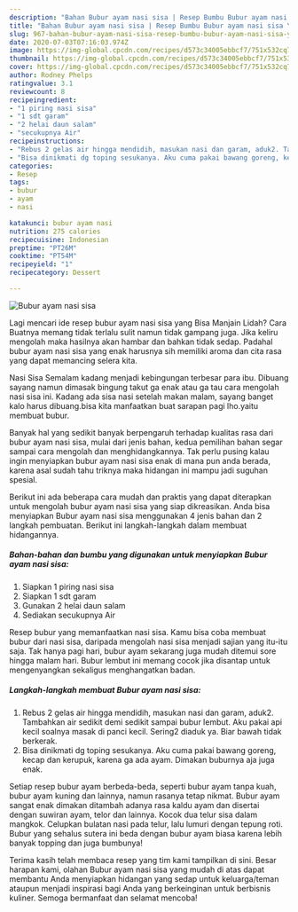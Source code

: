 ```yaml
---
description: "Bahan Bubur ayam nasi sisa | Resep Bumbu Bubur ayam nasi sisa Yang Enak Dan Mudah"
title: "Bahan Bubur ayam nasi sisa | Resep Bumbu Bubur ayam nasi sisa Yang Enak Dan Mudah"
slug: 967-bahan-bubur-ayam-nasi-sisa-resep-bumbu-bubur-ayam-nasi-sisa-yang-enak-dan-mudah
date: 2020-07-03T07:16:03.974Z
image: https://img-global.cpcdn.com/recipes/d573c34005ebbcf7/751x532cq70/bubur-ayam-nasi-sisa-foto-resep-utama.jpg
thumbnail: https://img-global.cpcdn.com/recipes/d573c34005ebbcf7/751x532cq70/bubur-ayam-nasi-sisa-foto-resep-utama.jpg
cover: https://img-global.cpcdn.com/recipes/d573c34005ebbcf7/751x532cq70/bubur-ayam-nasi-sisa-foto-resep-utama.jpg
author: Rodney Phelps
ratingvalue: 3.1
reviewcount: 8
recipeingredient:
- "1 piring nasi sisa"
- "1 sdt garam"
- "2 helai daun salam"
- "secukupnya Air"
recipeinstructions:
- "Rebus 2 gelas air hingga mendidih, masukan nasi dan garam, aduk2. Tambahkan air sedikit demi sedikit sampai bubur lembut. Aku pakai api kecil soalnya masak di panci kecil. Sering2 diaduk ya. Biar bawah tidak berkerak."
- "Bisa dinikmati dg toping sesukanya. Aku cuma pakai bawang goreng, kecap dan kerupuk, karena ga ada ayam. Dimakan buburnya aja juga enak."
categories:
- Resep
tags:
- bubur
- ayam
- nasi

katakunci: bubur ayam nasi 
nutrition: 275 calories
recipecuisine: Indonesian
preptime: "PT26M"
cooktime: "PT54M"
recipeyield: "1"
recipecategory: Dessert

---
```



![Bubur ayam nasi sisa](https://img-global.cpcdn.com/recipes/d573c34005ebbcf7/751x532cq70/bubur-ayam-nasi-sisa-foto-resep-utama.jpg)

Lagi mencari ide resep bubur ayam nasi sisa yang Bisa Manjain Lidah? Cara Buatnya memang tidak terlalu sulit namun tidak gampang juga. Jika keliru mengolah maka hasilnya akan hambar dan bahkan tidak sedap. Padahal bubur ayam nasi sisa yang enak harusnya sih memiliki aroma dan cita rasa yang dapat memancing selera kita.

Nasi Sisa Semalam kadang menjadi kebingungan terbesar para ibu. Dibuang sayang namun dimasak bingung takut ga enak atau ga tau cara mengolah nasi sisa ini. Kadang ada sisa nasi setelah makan malam, sayang banget kalo harus dibuang.bisa kita manfaatkan buat sarapan pagi lho.yaitu membuat bubur.

Banyak hal yang sedikit banyak berpengaruh terhadap kualitas rasa dari bubur ayam nasi sisa, mulai dari jenis bahan, kedua pemilihan bahan segar sampai cara mengolah dan menghidangkannya. Tak perlu pusing kalau ingin menyiapkan bubur ayam nasi sisa enak di mana pun anda berada, karena asal sudah tahu triknya maka hidangan ini mampu jadi suguhan spesial.


Berikut ini ada beberapa cara mudah dan praktis yang dapat diterapkan untuk mengolah bubur ayam nasi sisa yang siap dikreasikan. Anda bisa menyiapkan Bubur ayam nasi sisa menggunakan 4 jenis bahan dan 2 langkah pembuatan. Berikut ini langkah-langkah dalam membuat hidangannya.

<!--inarticleads1-->

##### Bahan-bahan dan bumbu yang digunakan untuk menyiapkan Bubur ayam nasi sisa:

1. Siapkan 1 piring nasi sisa
1. Siapkan 1 sdt garam
1. Gunakan 2 helai daun salam
1. Sediakan secukupnya Air


Resep bubur yang memanfaatkan nasi sisa. Kamu bisa coba membuat bubur dari nasi sisa, daripada mengolah nasi sisa menjadi sajian yang itu-itu saja. Tak hanya pagi hari, bubur ayam sekarang juga mudah ditemui sore hingga malam hari. Bubur lembut ini memang cocok jika disantap untuk mengenyangkan sekaligus menghangatkan badan. 

<!--inarticleads2-->

##### Langkah-langkah membuat Bubur ayam nasi sisa:

1. Rebus 2 gelas air hingga mendidih, masukan nasi dan garam, aduk2. Tambahkan air sedikit demi sedikit sampai bubur lembut. Aku pakai api kecil soalnya masak di panci kecil. Sering2 diaduk ya. Biar bawah tidak berkerak.
1. Bisa dinikmati dg toping sesukanya. Aku cuma pakai bawang goreng, kecap dan kerupuk, karena ga ada ayam. Dimakan buburnya aja juga enak.


Setiap resep bubur ayam berbeda-beda, seperti bubur ayam tanpa kuah, bubur ayam kuning dan lainnya, namun rasanya tetap nikmat. Bubur ayam sangat enak dimakan ditambah adanya rasa kaldu ayam dan disertai dengan suwiran ayam, telor dan lainnya. Kocok dua telur sisa dalam mangkok. Celupkan bulatan nasi pada telur, lalu lumuri dengan tepung roti. Bubur yang sehalus sutera ini beda dengan bubur ayam biasa karena lebih banyak topping dan juga bumbunya! 

Terima kasih telah membaca resep yang tim kami tampilkan di sini. Besar harapan kami, olahan Bubur ayam nasi sisa yang mudah di atas dapat membantu Anda menyiapkan hidangan yang sedap untuk keluarga/teman ataupun menjadi inspirasi bagi Anda yang berkeinginan untuk berbisnis kuliner. Semoga bermanfaat dan selamat mencoba!
